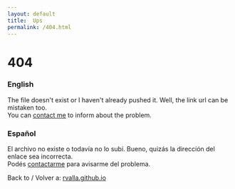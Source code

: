 ```yaml
---
layout: default
title:  Ups
permalink: /404.html
---
```


# 404

### English

The file doesn't exist or I haven't already pushed it. Well, the link url can be mistaken too.  
You can [contact me](mailto:rodrigovalla@protonmail.ch) to inform about the problem.

### Español

El archivo no existe o todavía no lo subí. Bueno, quizás la dirección del enlace sea incorrecta.  
Podés [contactarme](mailto:rodrigovalla@protonmail.ch) para avisarme del problema.


Back to / Volver a: [rvalla.github.io](https://rvalla.github.io)